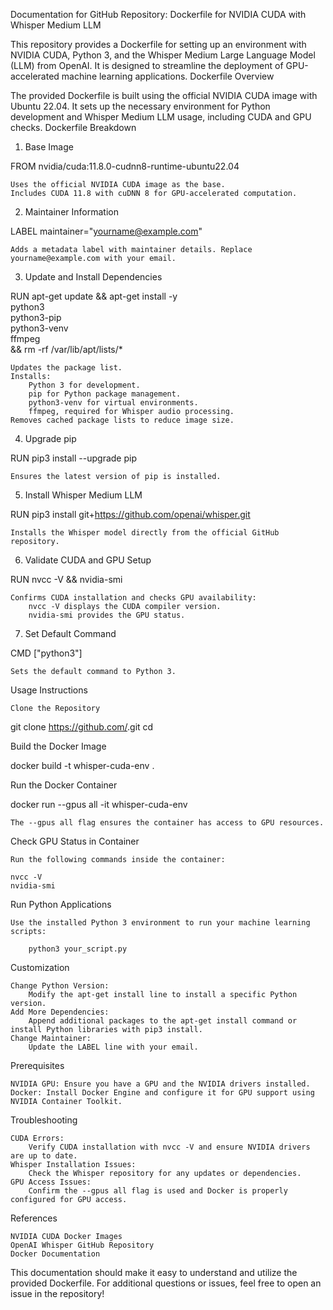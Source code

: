 Documentation for GitHub Repository: Dockerfile for NVIDIA CUDA with Whisper Medium LLM

This repository provides a Dockerfile for setting up an environment with NVIDIA CUDA, Python 3, and the Whisper Medium Large Language Model (LLM) from OpenAI. It is designed to streamline the deployment of GPU-accelerated machine learning applications.
Dockerfile Overview

The provided Dockerfile is built using the official NVIDIA CUDA image with Ubuntu 22.04. It sets up the necessary environment for Python development and Whisper Medium LLM usage, including CUDA and GPU checks.
Dockerfile Breakdown
1. Base Image

FROM nvidia/cuda:11.8.0-cudnn8-runtime-ubuntu22.04

    Uses the official NVIDIA CUDA image as the base.
    Includes CUDA 11.8 with cuDNN 8 for GPU-accelerated computation.

2. Maintainer Information

LABEL maintainer="yourname@example.com"

    Adds a metadata label with maintainer details. Replace yourname@example.com with your email.

3. Update and Install Dependencies

RUN apt-get update && apt-get install -y \
    python3 \
    python3-pip \
    python3-venv \
    ffmpeg \
    && rm -rf /var/lib/apt/lists/*

    Updates the package list.
    Installs:
        Python 3 for development.
        pip for Python package management.
        python3-venv for virtual environments.
        ffmpeg, required for Whisper audio processing.
    Removes cached package lists to reduce image size.

4. Upgrade pip

RUN pip3 install --upgrade pip

    Ensures the latest version of pip is installed.

5. Install Whisper Medium LLM

RUN pip3 install git+https://github.com/openai/whisper.git

    Installs the Whisper model directly from the official GitHub repository.

6. Validate CUDA and GPU Setup

RUN nvcc -V && nvidia-smi

    Confirms CUDA installation and checks GPU availability:
        nvcc -V displays the CUDA compiler version.
        nvidia-smi provides the GPU status.

7. Set Default Command

CMD ["python3"]

    Sets the default command to Python 3.

Usage Instructions

    Clone the Repository

git clone https://github.com/<your-repo-name>.git
cd <your-repo-name>

Build the Docker Image

docker build -t whisper-cuda-env .

Run the Docker Container

docker run --gpus all -it whisper-cuda-env

    The --gpus all flag ensures the container has access to GPU resources.

Check GPU Status in Container

    Run the following commands inside the container:

    nvcc -V
    nvidia-smi

Run Python Applications

    Use the installed Python 3 environment to run your machine learning scripts:

        python3 your_script.py

Customization

    Change Python Version:
        Modify the apt-get install line to install a specific Python version.
    Add More Dependencies:
        Append additional packages to the apt-get install command or install Python libraries with pip3 install.
    Change Maintainer:
        Update the LABEL line with your email.

Prerequisites

    NVIDIA GPU: Ensure you have a GPU and the NVIDIA drivers installed.
    Docker: Install Docker Engine and configure it for GPU support using NVIDIA Container Toolkit.

Troubleshooting

    CUDA Errors:
        Verify CUDA installation with nvcc -V and ensure NVIDIA drivers are up to date.
    Whisper Installation Issues:
        Check the Whisper repository for any updates or dependencies.
    GPU Access Issues:
        Confirm the --gpus all flag is used and Docker is properly configured for GPU access.

References

    NVIDIA CUDA Docker Images
    OpenAI Whisper GitHub Repository
    Docker Documentation

This documentation should make it easy to understand and utilize the provided Dockerfile. For additional questions or issues, feel free to open an issue in the repository!
